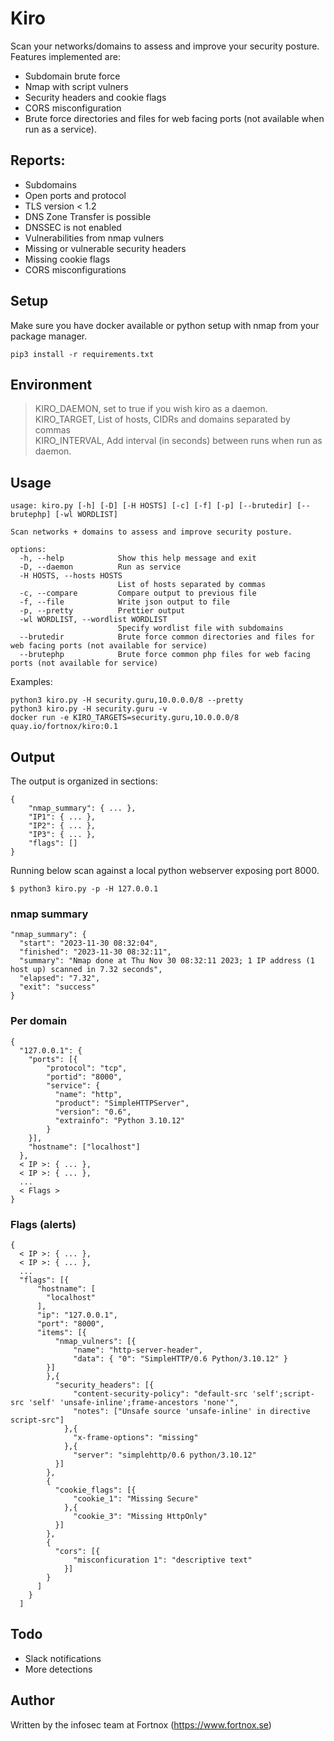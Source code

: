 # Kiro
Scan your networks/domains to assess and improve your security posture.  
Features implemented are:
* Subdomain brute force
* Nmap with script vulners
* Security headers and cookie flags
* CORS misconfiguration
* Brute force directories and files for web facing ports (not available when run as a service).

## Reports:
* Subdomains
* Open ports and protocol
* TLS version < 1.2
* DNS Zone Transfer is possible
* DNSSEC is not enabled
* Vulnerabilities from nmap vulners
* Missing or vulnerable security headers
* Missing cookie flags
* CORS misconfigurations

## Setup
Make sure you have docker available or python setup with nmap from your package manager.

```
pip3 install -r requirements.txt
```
## Environment

>KIRO_DAEMON, set to true if you wish kiro as a daemon.  
KIRO_TARGET, List of hosts, CIDRs and domains separated by commas  
KIRO_INTERVAL, Add interval (in seconds) between runs when run as daemon.  

## Usage

```
usage: kiro.py [-h] [-D] [-H HOSTS] [-c] [-f] [-p] [--brutedir] [--brutephp] [-wl WORDLIST]

Scan networks + domains to assess and improve security posture.

options:
  -h, --help            Show this help message and exit
  -D, --daemon          Run as service
  -H HOSTS, --hosts HOSTS
                        List of hosts separated by commas
  -c, --compare         Compare output to previous file
  -f, --file            Write json output to file
  -p, --pretty          Prettier output
  -wl WORDLIST, --wordlist WORDLIST
                        Specify wordlist file with subdomains
  --brutedir            Brute force common directories and files for web facing ports (not available for service)
  --brutephp            Brute force common php files for web facing ports (not available for service)
```
Examples:
```
python3 kiro.py -H security.guru,10.0.0.0/8 --pretty
python3 kiro.py -H security.guru -v
docker run -e KIRO_TARGETS=security.guru,10.0.0.0/8 quay.io/fortnox/kiro:0.1
```

## Output
The output is organized in sections:
```
{
    "nmap_summary": { ... },
    "IP1": { ... },
    "IP2": { ... },
    "IP3": { ... },
    "flags": []
}
```

Running below scan against a local python webserver exposing port 8000.
```
$ python3 kiro.py -p -H 127.0.0.1
```

### nmap summary  
```
"nmap_summary": {
  "start": "2023-11-30 08:32:04",
  "finished": "2023-11-30 08:32:11",
  "summary": "Nmap done at Thu Nov 30 08:32:11 2023; 1 IP address (1 host up) scanned in 7.32 seconds",
  "elapsed": "7.32",
  "exit": "success"
}
```

### Per domain   
```
{
  "127.0.0.1": {
    "ports": [{
        "protocol": "tcp",
        "portid": "8000",
        "service": {
          "name": "http",
          "product": "SimpleHTTPServer",
          "version": "0.6",
          "extrainfo": "Python 3.10.12"
        }
    }],
    "hostname": ["localhost"]
  },
  < IP >: { ... },
  < IP >: { ... },
  ...
  < Flags >
}
```

### Flags (alerts)   
```
{
  < IP >: { ... },
  < IP >: { ... },
  ...
  "flags": [{
      "hostname": [
        "localhost"
      ],
      "ip": "127.0.0.1",
      "port": "8000",
      "items": [{
          "nmap_vulners": [{
              "name": "http-server-header",
              "data": { "0": "SimpleHTTP/0.6 Python/3.10.12" }
        }]
        },{
          "security_headers": [{
              "content-security-policy": "default-src 'self';script-src 'self' 'unsafe-inline';frame-ancestors 'none'",
              "notes": ["Unsafe source 'unsafe-inline' in directive script-src"]
            },{
              "x-frame-options": "missing"
            },{
              "server": "simplehttp/0.6 python/3.10.12"
          }]
        },
        {
          "cookie_flags": [{
              "cookie_1": "Missing Secure"
            },{
              "cookie_3": "Missing HttpOnly"
          }]
        },
        {
          "cors": [{
              "misconficuration 1": "descriptive text"
            }]
        }
      ]
    }
  ]
```

## Todo

* Slack notifications
* More detections

## Author

Written by the infosec team at Fortnox (https://www.fortnox.se)
